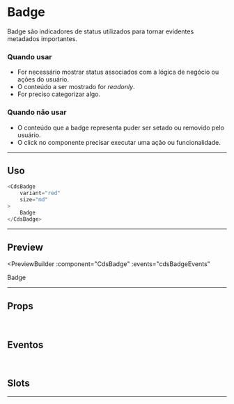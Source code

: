 # Badge

Badge são indicadores de status utilizados para tornar evidentes metadados importantes.

### Quando usar

- For necessário mostrar status associados com a lógica de negócio ou ações do usuário.
- O conteúdo a ser mostrado for *readonly*.
- For preciso categorizar algo.

### Quando não usar

- O conteúdo que a badge representa puder ser setado ou removido pelo usuário.
- O click no componente precisar executar uma ação ou funcionalidade.

---

## Uso

```js
<CdsBadge
	variant="red"
	size="md"
>
	Badge
</CdsBadge>
```

---

## Preview

<PreviewBuilder
	:component="CdsBadge"
	:events="cdsBadgeEvents"
>
Badge
</PreviewBuilder>

---

## Props

<APITable
	name="Badge"
	section="props"
/>

<br />

## Eventos

<APITable
	name="Badge"
	section="events"
/>
<br />

## Slots

<APITable
	name="Badge"
	section="slots"
/>

---

<script setup>
import { ref } from 'vue';
import CdsBadge from '@/components/Badge.vue';

const cdsBadgeEvents = [
	'click'
];
</script>
